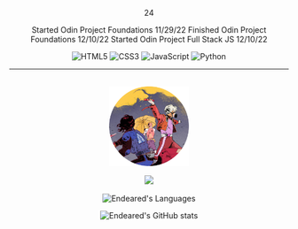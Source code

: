 <p align="center">
    24
</p>

<div align="center">
    
Started Odin Project Foundations 11/29/22
Finished Odin Project Foundations 12/10/22
Started Odin Project Full Stack JS 12/10/22

![HTML5](https://img.shields.io/badge/html5-%23E34F26.svg?style=for-the-badge&logo=html5&logoColor=white)
![CSS3](https://img.shields.io/badge/css3-%231572B6.svg?style=for-the-badge&logo=css3&logoColor=white)
![JavaScript](https://img.shields.io/badge/javascript-%23323330.svg?style=for-the-badge&logo=javascript&logoColor=%23F7DF1E)
![Python](https://img.shields.io/badge/python-3670A0?style=for-the-badge&logo=python&logoColor=ffdd54)

</div>

---

</br>

<div align="center">
    <img style="width:15vw;" src="endeared.png">
</div>

<div align="center">

<div>

![](https://komarev.com/ghpvc/?username=Endeared&color=FF0000&label=Profile+visits:&style=flat)

</div>

</div>




<div align="center">

![Endeared's Languages](https://github-readme-stats.vercel.app/api/top-langs?username=endeared&show_icons=true&locale=en&layout=compact&theme=radical)



</div>



<div align="center">

![Endeared's GitHub stats](https://github-readme-stats.vercel.app/api?username=Endeared&show_icons=true&theme=radical)


</div>
